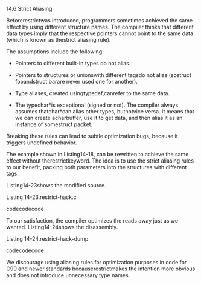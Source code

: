 14.6 Strict Aliasing

Beforerestrictwas introduced, programmers sometimes achieved the same effect by using different structure names. The compiler thinks that different data types imply that the respective pointers cannot point to the same data \(which is known as thestrict aliasing rule\).

The assumptions include the following:

* Pointers to different built-in types do not alias.

* Pointers to structures or unionswith different tagsdo not alias \(sostruct fooandstruct barare never used one for another\).

* Type aliases, created usingtypedef,canrefer to the same data.

* The typechar\*is exceptional \(signed or not\). The compiler always assumes thatchar\*can alias other types, butnotvice versa. It means that we can create acharbuffer, use it to get data, and then alias it as an instance of somestruct packet.

Breaking these rules can lead to subtle optimization bugs, because it triggers undefined behavior.

The example shown in Listing14-18, can be rewritten to achieve the same effect without therestrictkeyword. The idea is to use the strict aliasing rules to our benefit, packing both parameters into the structures with different tags.

Listing14-23shows the modified source.



Listing 14-23.restrict-hack.c

codecodecode



To our satisfaction, the compiler optimizes the reads away just as we wanted. Listing14-24shows the disassembly.

Listing 14-24.restrict-hack-dump

codecodecode



We discourage using aliasing rules for optimization purposes in code for C99 and newer standards becauserestrictmakes the intention more obvious and does not introduce unnecessary type names.





